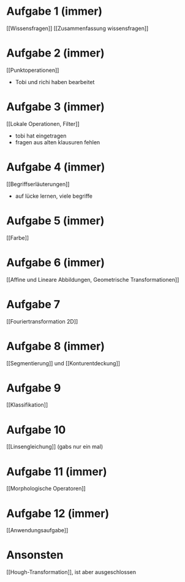 # Aufgabe 1 (immer)
[[Wissensfragen]]
[[Zusammenfassung wissensfragen]]
# Aufgabe 2 (immer)
[[Punktoperationen]]
- Tobi und richi haben bearbeitet
# Aufgabe 3 (immer)
[[Lokale Operationen, Filter]]
- tobi hat eingetragen
- fragen aus alten klausuren fehlen

# Aufgabe 4 (immer)
[[Begriffserläuterungen]]
- auf lücke lernen, viele begriffe
# Aufgabe 5 (immer)
[[Farbe]] 

# Aufgabe 6 (immer)
[[Affine und Lineare Abbildungen, Geometrische Transformationen]]


# Aufgabe 7
 [[Fouriertransformation 2D]]


# Aufgabe 8 (immer)
[[Segmentierung]] und [[Konturentdeckung]]

# Aufgabe 9
[[Klassifikation]]

# Aufgabe 10
[[Linsengleichung]] (gabs nur ein mal)

# Aufgabe 11 (immer)
[[Morphologische Operatoren]]

# Aufgabe 12 (immer)
[[Anwendungsaufgabe]]


# Ansonsten
[[Hough-Transformation]], ist aber ausgeschlossen